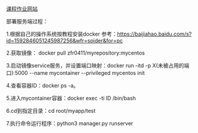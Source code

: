 [课程作业网站](http://uml163.github.io/UML/.)




部署服务端过程：

1.根据自己的操作系统按教程安装docker 参考：https://baijiahao.baidu.com/s?id=1592846051245987256&wfr=spider&for=pc

2.获取镜像：
docker pull zfr0411/myrepository:mycentos

3.启动镜像service服务，并设置端口映射：docker run -itd -p X(未被占用的端口):5000 --name mycontainer --privileged  mycentos init

4.查看容器ID：docker ps -a。

5.进入mycontainer容器：docker exec -ti ID /bin/bash

6.cd到指定目录：cd root/myapp/test

7.执行命令运行程序：python3 manager.py runserver
